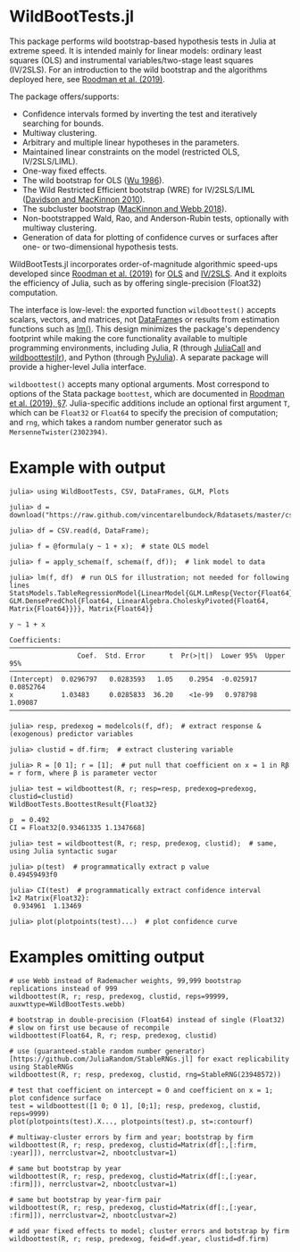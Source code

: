 # WildBootTests.jl

This package performs wild bootstrap-based hypothesis tests in Julia at extreme speed. It is intended mainly for linear models: ordinary least squares (OLS) and instrumental variables/two-stage least squares (IV/2SLS). For an introduction to the wild bootstrap and the algorithms deployed here, see [Roodman et al. (2019)](https://www.econ.queensu.ca/sites/econ.queensu.ca/files/qed_wp_1406.pdf).

The package offers/supports:
* Confidence intervals formed by inverting the test and iteratively searching for bounds.
* Multiway clustering.
* Arbitrary and multiple linear hypotheses in the parameters.
* Maintained linear constraints on the model (restricted OLS, IV/2SLS/LIML).
* One-way fixed effects.
* The wild bootstrap for OLS ([Wu 1986](https://doi.org/10.1214/aos/1176350142)).
* The Wild Restricted Efficient bootstrap (WRE) for IV/2SLS/LIML ([Davidson and MacKinnon 2010](https://doi.org/10.1198/jbes.2009.07221)).
* The subcluster bootstrap ([MacKinnon and Webb 2018]( https://doi.org/10.1111/ectj.12107)).
* Non-bootstrapped Wald, Rao, and Anderson-Rubin tests, optionally with multiway clustering.
* Generation of data for plotting of confidence curves or surfaces after one- or two-dimensional hypothesis tests.

WildBootTests.jl incorporates order-of-magnitude algorithmic speed-ups developed since [Roodman et al. (2019)](https://www.econ.queensu.ca/sites/econ.queensu.ca/files/qed_wp_1406.pdf) for [OLS](https://www.statalist.org/forums/forum/general-stata-discussion/general/1586107-boottest-just-as-wild-10x-faster) and [IV/2SLS](https://www.statalist.org/forums/forum/general-stata-discussion/general/1597888-boottest-~100x-faster-after-iv-gmm). And it exploits the efficiency of Julia, such as by offering single-precision (Float32) computation.

The interface is low-level: the exported function `wildboottest()` accepts scalars, vectors, and matrices, not [DataFrame](https://github.com/JuliaData/DataFrames.jl)s or results from estimation functions such as [lm()](https://juliastats.org/GLM.jl/v1.5/). This design minimizes the package's dependency footprint while making the core functionality available to multiple programming environments, including Julia, R (through [JuliaCall](https://cran.r-project.org/web/packages/JuliaCall/index.html) and [wildboottestjlr](https://github.com/s3alfisc/wildboottestjlr)), and Python (through [PyJulia](https://github.com/JuliaPy/pyjulia)). A separate package will provide a higher-level Julia interface.

`wildboottest()` accepts many optional arguments. Most correspond to options of the Stata package `boottest`, which are documented in [Roodman et al. (2019), §7](https://www.econ.queensu.ca/sites/econ.queensu.ca/files/qed_wp_1406.pdf#page=28). Julia-specific additions include an optional first argument `T`, which can be `Float32` or `Float64` to specify the precision of computation; and `rng`, which takes a random number generator such as `MersenneTwister(2302394)`.

# Example with output

```
julia> using WildBootTests, CSV, DataFrames, GLM, Plots

julia> d = download("https://raw.github.com/vincentarelbundock/Rdatasets/master/csv/sandwich/PetersenCL.csv");

julia> df = CSV.read(d, DataFrame);

julia> f = @formula(y ~ 1 + x);  # state OLS model

julia> f = apply_schema(f, schema(f, df));  # link model to data

julia> lm(f, df)  # run OLS for illustration; not needed for following lines
StatsModels.TableRegressionModel{LinearModel{GLM.LmResp{Vector{Float64}}, GLM.DensePredChol{Float64, LinearAlgebra.CholeskyPivoted{Float64, Matrix{Float64}}}}, Matrix{Float64}}

y ~ 1 + x

Coefficients:
─────────────────────────────────────────────────────────────────────────
                 Coef.  Std. Error      t  Pr(>|t|)  Lower 95%  Upper 95%
─────────────────────────────────────────────────────────────────────────
(Intercept)  0.0296797   0.0283593   1.05    0.2954  -0.025917  0.0852764
x            1.03483     0.0285833  36.20    <1e-99   0.978798  1.09087
─────────────────────────────────────────────────────────────────────────

julia> resp, predexog = modelcols(f, df);  # extract response & (exogenous) predictor variables

julia> clustid = df.firm;  # extract clustering variable

julia> R = [0 1]; r = [1];  # put null that coefficient on x = 1 in Rβ = r form, where β is parameter vector

julia> test = wildboottest(R, r; resp=resp, predexog=predexog, clustid=clustid)
WildBootTests.BoottestResult{Float32}

p  = 0.492
CI = Float32[0.93461335 1.1347668]

julia> test = wildboottest(R, r; resp, predexog, clustid);  # same, using Julia syntactic sugar

julia> p(test)  # programmatically extract p value
0.49459493f0

julia> CI(test)  # programmatically extract confidence interval
1×2 Matrix{Float32}:
 0.934961  1.13469

julia> plot(plotpoints(test)...)  # plot confidence curve
```
# Examples omitting output
```
# use Webb instead of Rademacher weights, 99,999 bootstrap replications instead of 999
wildboottest(R, r; resp, predexog, clustid, reps=99999, auxwttype=WildBootTests.webb)

# bootstrap in double-precision (Float64) instead of single (Float32)
# slow on first use because of recompile
wildboottest(Float64, R, r; resp, predexog, clustid)

# use (guaranteed-stable random number generator)[https://github.com/JuliaRandom/StableRNGs.jl] for exact replicability
using StableRNGs
wildboottest(R, r; resp, predexog, clustid, rng=StableRNG(23948572))

# test that coefficient on intercept = 0 and coefficient on x = 1; plot confidence surface
test = wildboottest([1 0; 0 1], [0;1]; resp, predexog, clustid, reps=9999)
plot(plotpoints(test).X..., plotpoints(test).p, st=:contourf)

# multiway-cluster errors by firm and year; bootstrap by firm
wildboottest(R, r; resp, predexog, clustid=Matrix(df[:,[:firm, :year]]), nerrclustvar=2, nbootclustvar=1)

# same but bootstrap by year
wildboottest(R, r; resp, predexog, clustid=Matrix(df[:,[:year, :firm]]), nerrclustvar=2, nbootclustvar=1)

# same but bootstrap by year-firm pair
wildboottest(R, r; resp, predexog, clustid=Matrix(df[:,[:year, :firm]]), nerrclustvar=2, nbootclustvar=2)

# add year fixed effects to model; cluster errors and botstrap by firm
wildboottest(R, r; resp, predexog, feid=df.year, clustid=df.firm)
```
